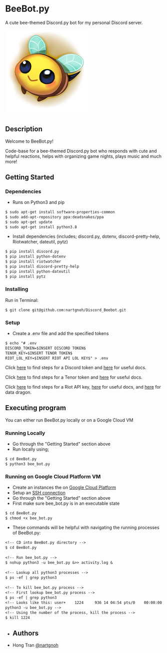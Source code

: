 # BeeBot.py

A cute bee-themed Discord.py bot for my personal Discord server.

![BeeBot](SmileBee.png)

## Description

Welcome to BeeBot.py!

Code-base for a bee-themed Discord.py bot who responds with cute and helpful reactions, helps with organizing game nights, plays music and much more!

## Getting Started

### Dependencies

* Runs on Python3 and pip
```
$ sudo apt-get install software-properties-common
$ sudo add-apt-repository ppa:deadsnakes/ppa
$ sudo apt-get update
$ sudo apt-get install python3.8
```

* Install dependencies
(includes; discord.py, dotenv, discord-pretty-help, Riotwatcher, dateutil, pytz)
```
$ pip install discord.py
$ pip install python-dotenv
$ pip install riotwatcher
$ pip install discord-pretty-help
$ pip install python-dateutil
$ pip install pytz
```
  
### Installing

Run in Terminal:
```
$ git clone git@github.com:nartgnoh/Discord_Beebot.git
```

### Setup

* Create a .env file and add the specified tokens
```
$ echo "# .env
DISCORD_TOKEN=$INSERT DISCORD TOKEN$
TENOR_KEY=$INSERT TENOR TOKEN$
RIOT_LOL_KEY=$INSERT RIOT API LOL KEY$" > .env
```
Click [here](https://discord.com/developers/applications/) to find steps for a Discord token and [here](https://discordpy.readthedocs.io/en/stable/api.html) for useful docs.

Click [here](https://tenor.com/gifapi) to find steps for a Tenor token and [here](https://tenor.com/gifapi/documentation) for useful docs.

Click [here](https://developer.riotgames.com/) to find steps for a Riot API key, [here](https://developer.riotgames.com/apis) for useful docs, and [here](https://developer.riotgames.com/docs/lol) for data dragon.

## Executing program

You can either run BeeBot.py locally or on a Google Cloud VM
### Running Locally

* Go through the "Getting Started" section above
* Run locally using;
```
$ cd BeeBot.py
$ python3 bee_bot.py
```

### Running on Google Cloud Platform VM

* Create an instances the on [Google Cloud Platform](https://console.cloud.google.com/compute/instances)
* Setup an [SSH connection](https://docs.github.com/en/authentication/connecting-to-github-with-ssh)
* Go through the "Getting Started" section above
* First make sure bee_bot.py is in an executable state
```
$ cd BeeBot.py
$ chmod +x bee_bot.py
```
* These commands will be helpful with navigating the running processes of BeeBot.py:
```
<!-- CD into BeeBot.py directory -->
$ cd BeeBot.py

<!-- Run bee_bot.py -->
$ nohup python3 -u bee_bot.py &>> activity.log &

<!-- Lookup all python3 processes -->
$ ps -ef | grep python3

<!-- To kill bee_bot.py process -->
<!-- First lookup bee_bot.py process -->
$ ps -ef | grep python3
<!-- Looks like this: user+    1224     936 14 04:54 pts/0    00:00:00 python3 -u bee_bot.py -->
<!-- Using the number of the process, kill the process -->
$ kill 1224
```
* ## Authors

* Hong Tran [@nartgnoh](https://github.com/nartgnoh)
